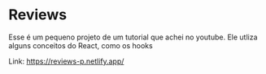 # Reviews

Esse é um pequeno projeto de um tutorial que achei no youtube. Ele utliza alguns conceitos do React, como os hooks

Link: https://reviews-p.netlify.app/
